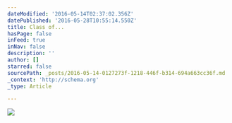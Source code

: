 ```yaml
---
dateModified: '2016-05-14T02:37:02.356Z'
datePublished: '2016-05-28T10:55:14.550Z'
title: Class of...
hasPage: false
inFeed: true
inNav: false
description: ''
author: []
starred: false
sourcePath: _posts/2016-05-14-0127273f-1218-446f-b314-694a663cc36f.md
_context: 'http://schema.org'
_type: Article

---
```

![](https://the-grid-user-content.s3-us-west-2.amazonaws.com/02f20db3-d658-4d6e-84fe-bed6f374724c.jpg)